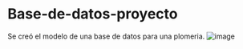 # Base-de-datos-proyecto
Se creó el modelo de una base de datos para una plomeria.
![image](https://drive.google.com/drive/u/0/my-drive)
